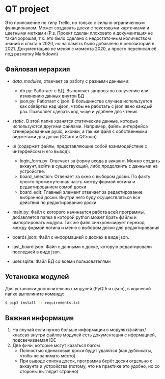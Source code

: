 # QT project
Это приложение по типу Trello, но только с сильно ограниченным функционалом.
Может создавать доски с текстовыми карточками и цветными метками
(P.s. Проект сделан плоховато и документация не такая хорошая, т.к. это было сделано с недостаточным
количеством знаний и опыта в 2020, но на память было добавлено в репозиторий в 2021. 
Документацию не менял с момента 2020, а просто переписал её под разметку Markdown)

## Файловая иерархия
- _data_modules_, отвечает за работу с разными данными:
    - db.py: Работает с БД. Выполняет запросы по получению или
    изменению данных внутри БД
    - json.py: Работает с json. В большинстве случаев используется как
    обвёртка над ujson, чтобы не работать с json явно каждый раз. Позволяет
    сделать код чище и удобнее для чтения

- _static_. В этой папке хранятся статические данные, которые используются
другими файлами. Например, файлы интерфейса сгенерированные pyuic, иконки, а так же файл с
собственными виджетами для доски (QCard и QGroup)

- _ui_ (содержит файлы, представляющие собой взаимодействие с интерфейсом и его вывод):
    - login_form.py: Отвечает за форму входа в аккаунт. Можно создать аккаунт, войти в существующий, либо
    продолжить с данными на устройстве.
    - board_selection: Отвечает за окно с выбором доски. По факту просто промежуточная часть между
    формой логина и редактированием сомой доски
    - board_edit: Главный элемент отвечает за редактирование выбранной доски.
    Внутри него буду осуществляться все действия по редактированию доски.

- main.py: Файл с которого начинается работа всей программы, добавляется папка в которой python
может брать файлы и импортировать модули. Так же файл синхронизирует переход между формой логина
и меню с выбором доски для редактирования
- boards.json: Файл с информацией о досках в виде json.
- last_board.json: Файл с данными о доске, которую редактировали последней в виде json.
- user.sqlite: Файл БД со всеми пользователями

## Установка модулей
Для установки дополнительных модулей (PyQt5 и ujson), в корневой папке выполините команду:
```sh
$ pip3 install -r requirements.txt 
```

## Важная информация
1. На случай если нужно больше информации о модулях/файлах/классах внутри файлов модулей есть документация
с иформацией, подсвечиваемая IDE
2. Две фичи, которые могут казаться багом
    - Полностью одинаковые доски будут удалятся (как дубликаты, чтобы не занимать место)
    - При выводе списка досок, программа берёт доски отдельно с аккаунта и устройства
    (потому, что на практике это удобно, но со стороны выглядит странно)
